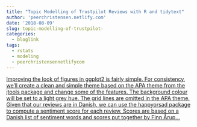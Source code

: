 ```yaml
---
title: "Topic Modelling of Trustpilot Reviews with R and tidytext"
author: 'peerchristensen.netlify.com'
date: '2018-08-09'
slug: topic-modelling-of-trustpilot-
categories:
  - bloglink
tags:
  - rstats
  - modeling
  - peerchristensennetlifycom
---
```


[Improving the look of figures in ggplot2 is fairly simple. For consistency, we’ll create a clean and simple theme based on the APA theme from the jtools package and change some of the features. The background colour will be set to a light grey hue. The grid lines are omitted in the APA theme. Given that our reviews are in Danish, we can use the happyorsad package to compute a sentiment score for each review. Scores are based on a Danish list of sentiment words and scores put together by Finn Årup...<click to read more>](https://peerchristensen.netlify.com/post/topic-modelling-of-trustpilot-reviews-with-r-and-tidytext/)

